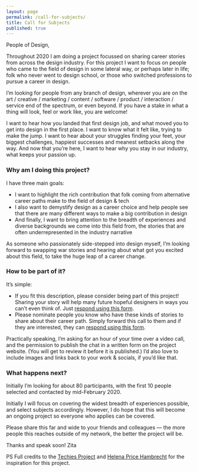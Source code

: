 ```yaml
---
layout: page
permalink: /call-for-subjects/
title: Call for Subjects
published: true
---
```


People of Design,

Throughout 2020 I am doing a project focussed on sharing career stories from across the design industry.
For this project I want to focus on people who came to the field of design in some lateral way, or perhaps later in life; folk who never went to design school, or those who switched professions to pursue a career in design.

I’m looking for people from any branch of design, wherever you are on the art / creative / marketing / content / software / product / interaction / service end of the spectrum, or even beyond. If you have a stake in what a thing will look, feel or work like, you are welcome!

I want to hear how you landed that first design job, and what moved you to get into design in the first place. I want to know what it felt like, trying to make the jump. I want to hear about your struggles finding your feet, your biggest challenges, happiest successes and meanest setbacks along the way. And now that you’re here, I want to hear why you stay in our industry, what keeps your passion up.

### Why am I doing this project?
I have three main goals:
- I want to highlight the rich contribution that folk coming from alternative career paths make to the field of design & tech
- I also want to demystify design as a career choice and help people see that there are many different ways to make a big contribution in design
- And finally, I want to bring attention to the breadth of experiences and diverse backgrounds we come into this field from, the stories that are often underrepresented in the industry narrative

As someone who passionately side-stepped into design myself, I’m looking forward to swapping war stories and hearing about what got you excited about this field, to take the huge leap of a career change.

### How to be part of it?

It’s simple:

- If you fit this description, please consider being part of this project! Sharing your story will help many future hopeful designers in ways you can’t even think of. Just [respond using this form](https://docs.google.com/forms/d/e/1FAIpQLSePfikEjU6Cuz-Ro8UKtnEJ0jlMvWMk8dgef-Iv5B5l5ucucQ/viewform).
- Please nominate people you know who have these kinds of stories to share about their career path. Simply forward this call to them and if they are interested, they can [respond using this form](https://docs.google.com/forms/d/e/1FAIpQLSePfikEjU6Cuz-Ro8UKtnEJ0jlMvWMk8dgef-Iv5B5l5ucucQ/viewform).

Practically speaking, I’m asking for an hour of your time over a video call, and the permission to publish the chat in a written form on the project website. (You will get to review it before it is published.) I’d also love to include images and links back to your work & socials, if you’d like that.

### What happens next?

Initially I’m looking for about 80 participants, with the first 10 people selected and contacted by mid-February 2020.

Initially I will focus on covering the widest breadth of experiences possible, and select subjects accordingly. However, I do hope that this will become an ongoing project so everyone who applies can be covered.

Please share this far and wide to your friends and colleagues — the more people this reaches outside of my network, the better the project will be.


Thanks and speak soon!
Zita



PS Full credits to the [Techies Project](https://techiesproject.com/) and [Helena Price Hambrecht](https://medium.com/u/675f0c1dc602) for the inspiration for this project.
